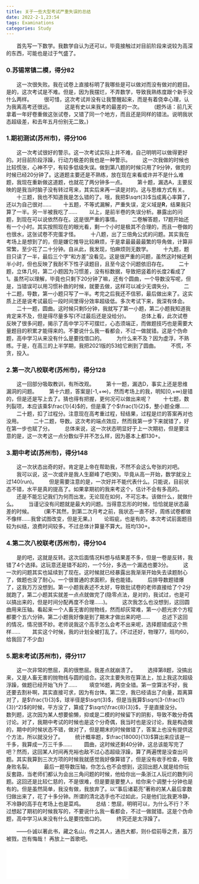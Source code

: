 ```yaml
---
title: 关于一些大型考试严重失误的总结
date: 2022-2-1,23:54
tags: Examinations
categories: Study
---
```

&emsp;&emsp;首先写一下数学。我数学自认为还可以，毕竟接触过对目前阶段来说较为高深的东西，可能也是过于气盛了。
### 0.苏锡常镇二模，得分82
&emsp;&emsp;这一次很失败。我在试卷上直接标明了我哪些是可以做对而没有做对的题目。是的，这次考试是不难。但是，因为我摆烂，不弄数学，导致我熟练度跟个新手没什么两样。
&emsp;&emsp;很可惜，这次考试并没有让我警醒起来，而是有着侥幸心理，认为我离高考还很远。
&emsp;&emsp;这是有史以来我考的最差的一次。
&emsp;&emsp;(题外话：前几天拿着一年好卷重做这张试卷，又错了同一个地方，而且还是同样的错法。说明我状态超级差，和去年五月份别无二致。)
### 1.期初测试(苏州市)，得分106
&emsp;&emsp;这一次考试很好的警示。这一次考试实际上并不难，自己明明可以做得更好的。对目前阶段浮躁，行动力极差的我也是一种警示。
&emsp;&emsp;这一次我做的时候也比较慌张，心神不宁，有较多低级失误。做到第八题的时候只用了9分钟，做完的时候已经20分钟了。这道题主要还是不熟练，放在现在来看或许并不是什么难题，我现在重新做这道题，也就花了两分钟多一点。
&emsp;&emsp;第十题，漏选A，主要反映的是我当时脑子没有转过弯来，其实后来再一读是对的。这与思维方式有关。
&emsp;&emsp;十三题，我也不知道我是怎么错的了。哦，我把$\sqrt{3}$当成离心率算了，还以为自己很对……
&emsp;&emsp;十五题，不等式漏解，严重失误，定义域是**R**，结果我只算了一半。另一半被我吃了……
&emsp;&emsp;以上，是前半卷的失误分析。暴露出的问题，到现在可以说依然存在。这是很严重的事情。
&emsp;&emsp;二卷解答题，17题开始还有一个小时。其实按照现在的眼光看，剩一个小时是极其不合理的，而且一卷做的也很水，这张试卷不完蛋才怪。
&emsp;&emsp;十八题，出了三倍角公式的问题。其实我在考场上是想到了的，但是嫌它推导比较麻烦，于是拿最最最最繁的导角做，计算非常繁，至少花了二十分钟。自从此，我发现，怕麻烦则无数学。
&emsp;&emsp;十九题，题目只读了一半，最后三个字“和方差”没看见。这是很严重的问题，虽然这时候还剩半小时，但也反映了我耐不下性子读题目，且至今这个问题依旧存在。
&emsp;&emsp;二十题，立体几何，第二小题因为习惯差，没有标数据，导致把竖着的长度2看成了1。虽然可以理解，毕竟也只剩下20分钟了嘛，还有个圆曲，一个导数没写呢，但是，当错误可以用习惯补救的时候，就要去做，这样可以减少无谓失分。
&emsp;&emsp;二十二题，导数，第一小题只写了一半。考完之后我还不信邪，最后做出来了。这实质上还是说考试最后一段时间里得分效率超级低。多次考试下来，我深有体会。
&emsp;&emsp;二十一题，圆曲。这时候只剩5分钟，我就写了第一小题，第二小题我知道我肯定来不及，但是得尽量多写(不过最后还是没给分)。
&emsp;&emsp;总体上看，此次试卷反映了很多问题，揭示了高中学习不可摆烂，心态须端正，而做题技巧也是需要大量题目的积累才能得来的。不要说什么我一看都会，不过一做就错。这是个伪命题，高中学习从来没有什么是要找借口的。
&emsp;&emsp;为什么来不及？因为虚浮，不熟练。于是，在高三的上半学期，我把2021版的53给它刷到了圆曲。
&emsp;&emsp;不慌，不贪，投入。
### 2.第一次八校联考(苏州市)，得分128
&emsp;&emsp;这一回部分吸取教训，有所改观。
&emsp;&emsp;第十一题，漏选D，事实上还是思维漏洞的问题。
&emsp;&emsp;第十六题，答案是[-1,+∞)，然而考场上的我，明知[0,+∞)是错的，但是还是写上去了。猜也得有把握，更何况可以做出来呢？
&emsp;&emsp;十七题，数列裂项，本应该乘$\frac{1}{4}$的，但是乘了个$\frac{1}{2}$，整小题全爆……
&emsp;&emsp;二十题，扣了过程分。注意现在高考重过程，轻结果，过程是烂的答案再对也没用。
&emsp;&emsp;二十二题，导数。这次考的端点效应，然而我第一步下来就错了，好在第一步也赋了分。
&emsp;&emsp;总体来说，这一次状态明显好于上一次期初，但是要注意的是，这一次考这一点分数似乎并不怎么样，因为基本上都130+。
### 3.期中考试(苏州市)，得分148
&emsp;&emsp;这一次状态出奇的好。肯定是上帝在帮助我，不然不会这么夸张的对吧。
&emsp;&emsp;我可以说，这一次或许是我人生巅峰了吧(笑)。毕竟从高一开始，数学就没上过140(run)。
&emsp;&emsp;但是需要注意的是，一次好并不能代表什么。只能说，目前状态不错，水平是真的提高了。如果拿期初的我来考这个，估计不会有多高的。
&emsp;&emsp;还是不能忘记我们为何而出发。无论现在如何，不可忘本。该做什么，就做什么。
&emsp;&emsp;当谨记没有问题就是最大的问题。当得意忘形的时候，恰恰就是状态最差的时候。
&emsp;&emsp;(果不其然，到第二次月考之前，我状态一直不好，周练试卷都做不像样……我曾试图改变，但是无果。)
&emsp;&emsp;论瑕疵，也是有的。本次考试前面题目较为纠结，浪费时间较多。不过总体计算量不算大。班均130+。
### 4.第二次八校联考(苏州市)，得分104
&emsp;&emsp;是的吧，这就是反转。这次后面情况料想与结果差不多，但是一卷是反转，我错了4个选择。这玩意还是错不起的，一个5分，多选一个漏选也要3分。
&emsp;&emsp;这一次的问题其实也延续到了现在。这时候就已经暴露出我渐渐开始失去读题耐心了，做题也没了耐心。一个很普通的求面积，我也能错。
&emsp;&emsp;后排导数题错爆了，这我万万没想到。第一小题我表述不太好，导致批试卷的老师直接给了个2分就跑了，第二小题其实就差一点点就做完了(隐零点法，是对的，我试过，也是可以搞出来的，但是时间分配再度不合理……)。
&emsp;&emsp;这次我怎么也没想到，这回圆曲用来压轴。看起来一个人畜无害的抛物线，然而却灰常难，第一小题光求个方程都要个五六分钟。第二小题我好像是到了期末才做出来的吧……
&emsp;&emsp;总述下这回的情况，情况很不妙。老师说我这个高手怎么会考不出来呢，选择题错成这个熊样……
&emsp;&emsp;其实这个时候，我的计划全被打乱了。(不过还好，物理77，班均60，给我回了不少血)
### 5.期末考试(苏州市)，得分117
&emsp;&emsp;这一次非常的憋屈，真的很憋屈。我差点就崩溃了。
&emsp;&emsp;选择第8题，没搞出来，又是人畜无害的抛物线与圆的组合。这次主要失败在算法上，加上我这次超级浮躁，做题已经开始飞升了……
&emsp;&emsp;填空16题，两空全错。第一空算法不好，我还要去割补啊，其实直接可求，因为有台体。第二空，我已经请出了向量，距离算对了，是$\frac{1}{3}$，球半径是$\sqrt{3}$，但是当我算$\sqrt{3-(\frac{1}{3})^2}$的时候，平方没了，算成了$\sqrt{\frac{8}{3}}$，于是直接没分。
&emsp;&emsp;数列题，这次因为某人想要偷懒，抑或是二模的时候留下的阴影，导致不敢分奇偶讨论。对了，我期中考试的时候也是这个分奇偶，我当时也是没讨论，我是构造做的，期中的时候状态不错，做对了，但是期末的时候做错了，答案上也没有提供这个方法，所以就没分了。
&emsp;&emsp;统计概率题，$\frac{18000}{13}$算出来应该是一千多，我算成一万三千多……
&emsp;&emsp;圆曲，这时候还剩40分钟，这总该能写完了吧？然而，这回某人时间再充裕也敌不过心态超级浮躁，算了两遍愣是没查出问题。其实我算到三次方项的时候我就感觉我好像算错了，但是没有收手检查，导致身败名裂。
&emsp;&emsp;最后一题导数压轴，你怎么也不会想到，这回出题人就是给你玩反套路，当老师们都认为会出三角问题的时候，他给你出一条浙江人玩烂的数列问题。这回还是比较仁慈的，不是很难，但是要是要整人，给你来个调整十分钟也是有的。但是虽然简单，我没有做，我放弃了。以“事后诸葛亮”著称的某人最后拿数归做出来了，花了十多分钟。所谓的清北选手也不过如此，只是他们比我更冷静，不冷静的高手在考场上也是菜鸡。
&emsp;&emsp;总结：憋屈，明明可以，为什么不行？不过想起了期初的时候我写的，不要说什么我一看都会，不过一做就错。这是个伪命题，高中学习从来没有什么是要找借口的。
&emsp;&emsp;终究还是太浮躁了。

&emsp;&emsp;——仆诚以著此书，藏之名山，传之其人，通邑大都，则仆偿前辱之责，虽万被戮，岂有悔哉！
再放上一首歌吧。
<iframe frameborder="no" border="0" marginwidth="0" marginheight="0" width=330 height=86 src="//music.163.com/outchain/player?type=2&id=1354686646&auto=0&height=66"></iframe>